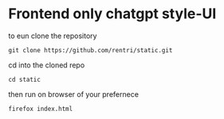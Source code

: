 # Frontend only chatgpt style-UI

to eun clone the repository

`git clone https://github.com/rentri/static.git`

cd into the cloned repo

`cd static`

then run on browser of your prefernece

`firefox index.html`